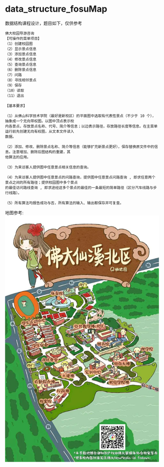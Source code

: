 # data_structure_fosuMap
数据结构课程设计，题目如下，仅供参考
```
佛大校园导游咨询 
【可操作的菜单项目】
（1）创建校园图
（2）显示景点信息
（3）添加景点信息
（4）修改景点信息
（5）查询景点信息
（6）删除景点信息
（7）问路
（8）寻找相邻景点
（9）保存
（10）读取
（11）退出

【基本要求】

（1）从佛山科学技术学院（最好是新校区）的平面图中选取有代表性景点（不少于 10 个），抽象成一个无向带权图。以图中顶点表示校
内各景点，存放景点名称、代号、简介等信息；以边表示路径，存放路径长度等信息。在主菜单运行前先创建无向有权图，从文本文件读入
数据。

（2）添加、修改、删除景点名称、简介等信息（能够扩充新景点更好），保存替换原文件中的信息。注意增加、删除后图结构的重建，其
他算法的应用。

（3）为来访客人提供图中任意景点相关信息的查询。

（4）为来访客人提供图中任意景点的问路查询，提供图中任意景点问路查询 , 即求任意两个景点之间的所有路径；提供校园图中多个景点
的最佳访问路线查询 , 即求途经这多个景点的最佳的一条最短的简单路径（区分汽车线路与步行线路）。

（5）所有算法均报告成功与否，所有算法的输入、输出都保存并可复查。
```
地图参考:
![](https://github.com/Cyxxxxx/data_structure_fosuMap/blob/master/Nfosumap.jpg)
